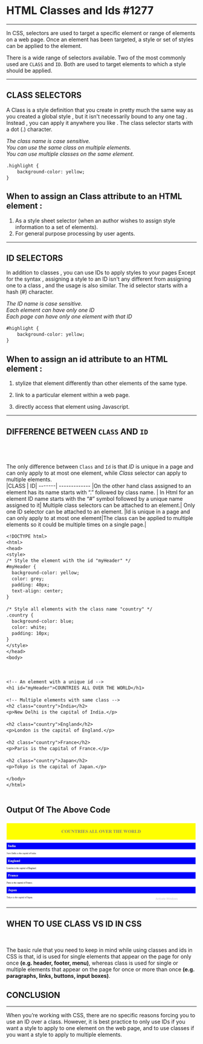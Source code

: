 # HTML Classes and Ids #1277

---

In CSS, selectors are used to target a specific element or range of elements on a web page. Once an element has been targeted, a style or set of styles can be applied to the element.

There is a wide range of selectors available. Two of the most commonly used are `CLASS` and `ID`. Both are used to target elements to which a style should be applied.

---

## **CLASS SELECTORS**

A Class is a style definition that you create in pretty much the same way as you created a global style , but it isn't necessarily bound to any one tag . Instead , you can apply it anywhere you like . The class selector starts with a dot (.) character.

_The class name is case sensitive._
<br>
_You can use the same class on multiple elements._
<br>
_You can use multiple classes on the same element._

```
.highlight {
    background-color: yellow;
}
```

## When to assign an Class attribute to an HTML element :

1. As a style sheet selector (when an author wishes to assign style information to a set of elements).
2. For general purpose processing by user agents.

---

## **ID SELECTORS**

In addition to classes , you can use IDs to apply styles to your pages Except for the syntax , assigning a style to an ID isn't any different from assigning one to a class , and the usage is also similar. The id selector starts with a hash (#) character.

_The ID name is case sensitive._
<br>
_Each element can have only one ID_
<br>
_Each page can have only one element with that ID_

```
#highlight {
    background-color: yellow;
}
```

## When to assign an id attribute to an HTML element :

1. stylize that element differently than other elements of the same type.
2. link to a particular element within a web page.

3. directly access that element using Javascript.

---

## **DIFFERENCE BETWEEN `CLASS` AND `ID`**

## <br>

The only difference between `Class` and `Id` is that _ID_ is unique in a page and can only apply to at most one element, while _Class_ selector can apply to multiple elements.
<br>
|CLASS | ID|
-------| -------------
|On the other hand class assigned to an element has its name starts with “.” followed by class name. | In Html for an element ID name starts with the “#” symbol followed by a unique name assigned to it|
Multiple class selectors can be attached to an element.| Only one ID selector can be attached to an element.
|Id is unique in a page and can only apply to at most one element|The class can be applied to multiple elements so it could be multiple times on a single page.|

```
<!DOCTYPE html>
<html>
<head>
<style>
/* Style the element with the id "myHeader" */
#myHeader {
  background-color: yellow;
  color: grey;
  padding: 40px;
  text-align: center;
}

/* Style all elements with the class name "country" */
.country {
  background-color: blue;
  color: white;
  padding: 10px;
}
</style>
</head>
<body>



<!-- An element with a unique id -->
<h1 id="myHeader">COUNTRIES ALL OVER THE WORLD</h1>

<!-- Multiple elements with same class -->
<h2 class="country">India</h2>
<p>New Delhi is the capital of India.</p>

<h2 class="country">England</h2>
<p>London is the capital of England.</p>

<h2 class="country">France</h2>
<p>Paris is the capital of France.</p>

<h2 class="country">Japan</h2>
<p>Tokyo is the capital of Japan.</p>

</body>
</html>


```

Output Of The Above Code
<br>
--
![1](./1.jpg)

---

## **WHEN TO USE CLASS VS ID IN CSS**

<br>

The basic rule that you need to keep in mind while using classes and ids in CSS is that, id is used for single elements that appear on the page for only once **(e.g. header, footer, menu)**, whereas class is used for single or multiple elements that appear on the page for once or more than once **(e.g. paragraphs, links, buttons, input boxes)**.

## **CONCLUSION**

---

When you’re working with CSS, there are no specific reasons forcing you to use an ID over a class. However, it is best practice to only use IDs if you want a style to apply to one element on the web page, and to use classes if you want a style to apply to multiple elements.
